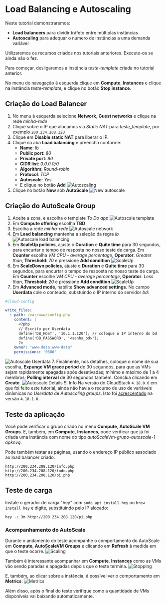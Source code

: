 # Load Balancing e Autoscaling

Neste tutorial demonstraremos:

- __Load balancers__ para dividir tráfeto entre múltiplas instâncias
- __Autoscaling__ para adequar o número de instâncias a uma demanda variável

Utilizaremos os recursos criados nos tutoriais anteriores. Execute-os se ainda não o fez.

Para começar, desligaremos a instância _teste-template_ criada no tutorial anterior.

No menu de navegação à esquerda clique em __Compute__, __Instances__ e clique na instância _teste-template_, e clique no botão __Stop instance__.

## Criação do Load Balancer

1. No menu à esquerda selecione __Network__, __Guest networks__ e clique na rede _minha-rede_
2. Clique sobre o IP que alocamos via _Static NAT_ para _teste_template_, por exemplo `200.234.208.120`
3. Clique em __Disable static NAT__ para liberar o IP.
4. Clique na aba __Load balancing__ e preencha conforme:
    * __Name__: _lb_
    * __Public port__: _80_
    * __Private port__: _80_
    * __CIDR list__: _0.0.0.0/0_
    * __Algorithm__: _Round-robin_
    * __Protocol__: _TCP_
    * __Autoscale__: _Yes_
    * E clique no botão __Add__
![Autoscaling](autoscaling.png)
5. Clique no botão __New__ sob __AutoScale__
![New autoscale](new-autoscale.png)

## Criação do AutoScale Group

1. Aceite a zona, e escolha o template _To Do app_
![Autoscale template](autoscale-template.png)
2. Em __Compute offering__ escolha __TBD__
3. Escolha a rede _minha-rede_
![Autoscale network](autoscale-network.png)
4. Em __Load balancing__ mantenha a seleção da regra _lb_ 
![Autoscale load balancing](autoscale-loadbalancing.png)
5. Em __ScaleUp policies__, ajuste o __Duration__ e __Quite time__ para 30 segundos, para encurtar o tempo de resposta no nosso teste de carga. Em __Counter__ escolha _VM CPU - average percentage_, __Operator__: _Greater than_, __Threshold__: _70_ e pressione __Add condition__
![ScaleUp](scaleup.png)
5. Em __ScaleDown policies__, ajuste o __Duration__ e __Quite time__ para 30 segundos, para encurtar o tempo de resposta no nosso teste de carga. Em __Counter__ escolhe _VM CPU - average percentage_, __Operator__: _Less than_, __Threshold__: _20_ e pressione __Add condition__
![ScaleUp](scaledown.png)
6. Em __Advanced mode__, habilite __Show advanced settings__. No campo __Userdata__ cole o conteúdo, substuindo o IP interno do servidor _bd_:
```yaml
#cloud-config

write_files:
  - path: /var/www/config.php
    content: |
      <?php
      // Escrito por Userdata
      define('DB_HOST', '10.1.1.120'); // coloque o IP interno do bd
      define('DB_PASSWORD', '<senha_bd>');
      ?>
    owner: "www-data:www-data"
    permissions: '0600'
```
![Autoscale Userdata](autoscale-userdata.png)
7. Finalmente, nos detalhes, coloque o nome de sua escolha, __Expunge VM grace period__ de 30 segundos, para que as VMs sejam rapidamente apagadas após desativadas; mínimo e máximo de 1 a 4 membros; __Polling interval__ de 30 segundos também. Conclua clicando em __Create__.
![Autoscale Details](autoscale-details.png)
!!! Info
    Na versão do CloudStack `4.18.0.0` em que foi feito este tutorial, ainda não havia o recurso de uso de variáveis dinâmicas no _Userdata_ de _Autoscaling groups_. Isto foi [acrescentado](https://docs.cloudstack.apache.org/en/4.18.1.0/adminguide/autoscale_with_virtual_router.html?highlight=autoscale#updating-autoscale-vm-profile) na versão `4.18.1.0`. 

## Teste da aplicação

Você pode verificar o grupo criado no menu __Compute__, __AutoScale VM Groups__. E, também, em __Compute__, __Instances__, pode verificar que já foi criada uma instância com nome do tipo _autoScaleVm-grupo-autoscale-1-apknvq_.

Pode também testar as páginas, usando o endereço IP público associado ao load balancer criado.

```
http://200.234.208.120/info.php
http://200.234.208.120/todo.php
http://200.234.208.120/pi.php
```

## Teste de carga

Instale o gerador de carga "hey" com `sudo apt install hey` ou `brew install hey` e digite, substituindo pelo IP alocado:

```bash
hey -z 3m http://200.234.208.120/pi.php
```

### Acompanhamento do AutoScale

Durante o andamento do teste acompanhe o comportamento do AutoScale em __Compute__, __AutoScaleVM Groups__ e clicando em __Refresh__ à medida em que o teste ocorre. 
![Scaling](scaling.png)

Também é interessante acompanhar em __Compute__, __Instances__ como as VMs vão sendo paradas e apagadas depois que o teste termina.
![Stopping](stopping.png)

E, também, ao clicar sobre a instância, é possível ver o comportamento em __Metrics__:
![Metrics](metrics.png)

Além disso, após o final do teste verifique como a quantidade de VMs disponíveis vai baixando automaticamente.

